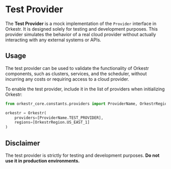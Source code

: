 # Test Provider

The **Test Provider** is a mock implementation of the `Provider` interface in Orkestr. It is designed solely for testing and development purposes. This provider simulates the behavior of a real cloud provider without actually interacting with any external systems or APIs.

## Usage

The test provider can be used to validate the functionality of Orkestr components, such as clusters, services, and the scheduler, without incurring any costs or requiring access to a cloud provider.

To enable the test provider, include it in the list of providers when initializing Orkestr:

```python
from orkestr_core.constants.providers import ProviderName, OrkestrRegion

orkestr = Orkestr(
    providers=[ProviderName.TEST_PROVIDER],
    regions=[OrkestrRegion.US_EAST_1]
)
```

## Disclaimer

The test provider is strictly for testing and development purposes. **Do not use it in production environments.**
